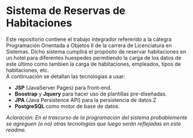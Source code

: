 # Sistema de Reservas de Habitaciones

Este repositorio contiene el trabajo integrador refererido a la cátegra Programación Orientada a Objetos II de la carrera de Licenciatura en Sistemas.
Dicho sistema cumplirá el propósito de reservar habitaciones en un hotel para diferentes huespedes permitiendo la carga de los datos de este último como
tambien la carga de habitaciones, empleados, tipos de habitaciones, etc.
<br>
A continuación se detallan las tecnologias a usar: 

- **JSP** (JavaServer Pages) para front-end.
- **Boostrap** y **Jquery** para hacer uso de plantillas pre-diseñadas.
- **JPA** (Java Persistence API) para la persistencia de datos.Z
- **PostgreSQL** como motor de base de datos. 

*Aclaración: En el trascurso de la programación del sistema probablemente se agreguen (o no) otras tecnologías que luego serán reflejadas en este readme.*

